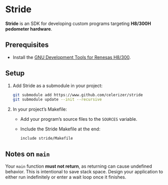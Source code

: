 # Stride

**Stride** is an SDK for developing custom programs targeting **H8/300H pedometer hardware**.

## Prerequisites

* Install the [GNU Development Tools for Renesas H8/300](https://h8300-hms.sourceforge.net/).

## Setup

1. Add Stride as a submodule in your project:

   ```bash
   git submodule add https://www.github.com/celerizer/stride
   git submodule update --init --recursive
   ```

2. In your project’s Makefile:

   * Add your program’s source files to the `SOURCES` variable.
   * Include the Stride Makefile at the end:

     ```make
     include stride/Makefile
     ```

## Notes on `main`

Your `main` function **must not return**, as returning can cause undefined behavior. This is intentional to save stack space. Design your application to either run indefinitely or enter a wait loop once it finishes.
